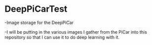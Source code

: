 # DeepPiCarTest
-Image storage for the DeepPiCar

-I will be putting in the various images I gather from the PiCar into this repository so that I can use it to do deep learning with it.
